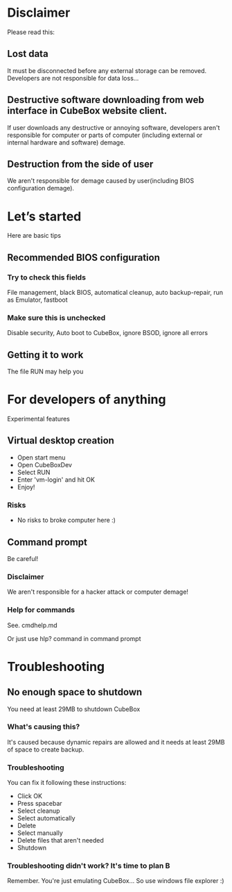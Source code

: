 # Disclaimer
Please read this:
## Lost data
It must be disconnected before any external storage can be removed. Developers are not responsible for data loss...
## Destructive software downloading from web interface in CubeBox website client.
If user downloads any destructive or annoying software, developers aren't responsible for computer or parts of computer (including external or internal hardware and software) demage.
## Destruction from the side of user
We aren't responsible for demage caused by user(including BIOS configuration demage).
# Let’s started
Here are basic tips
## Recommended BIOS configuration
### Try to check this fields 
File management, black BIOS, automatical cleanup, auto backup-repair, run as Emulator, fastboot
### Make sure this is unchecked
Disable security, Auto boot to CubeBox, ignore BSOD, ignore all errors
## Getting it to work
The file RUN may help you
# For developers of anything
Experimental features
## Virtual desktop creation
* Open start menu
* Open CubeBoxDev
* Select RUN
* Enter 'vm-login' and hit OK
* Enjoy!
### Risks
* No risks to broke computer here :)
## Command prompt
Be careful!
### Disclaimer
We aren't responsible for a hacker attack or computer demage!
### Help for commands
See. cmdhelp.md

Or just use hlp? command in command prompt
# Troubleshooting
## No enough space to shutdown
You need at least 29MB to shutdown CubeBox
### What's causing this?
It's caused because dynamic repairs are allowed and it needs at least 29MB of space to create backup.
### Troubleshooting
You can fix it following these instructions:
* Click OK
* Press spacebar
* Select cleanup
* Select automatically
* Delete
* Select manually
* Delete files that aren't needed
* Shutdown
### Troubleshooting didn't work? It's time to plan B
Remember. You're just emulating CubeBox... So use windows file explorer :)
